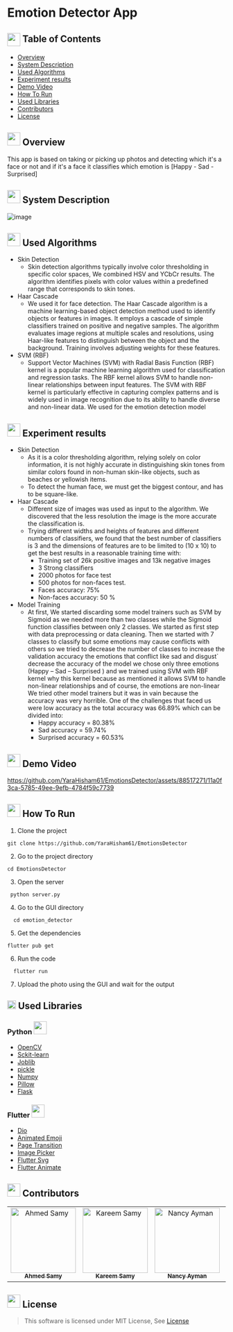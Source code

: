 # Emotion Detector App
## <img align= center width=30px height=30px src="https://github.com/AhmedSamy02/Adders-Mania/assets/88517271/dba75e61-02dd-465b-bc31-90907f36c93a"> Table of Contents

- [Overview](#overview)
- [System Description](#sysdes) 
- [Used Algorithms](#algo)
- [Experiment results](#res)
- [Demo Video](#vid)
- [How To Run](#run)
- [Used Libraries](#lib)
- [Contributors](#contributors)
- [License](#license)
  
## <img src="https://github.com/AhmedSamy02/Adders-Mania/assets/88517271/9ed3ee67-0407-4c82-9e29-4faa76d1ac44" width="30" height="30" /> Overview <a name = "overview"></a>
This app is based on taking or picking up photos and detecting which it's a face or not and if it's a face it classifies which emotion is [Happy - Sad - Surprised]
## <img src="https://github.com/YaraHisham61/OS_Scheduler/assets/88517271/d8e6c9f3-9ba5-4d9e-a108-7d9a95989812" width="30" height="30" /> System Description <a name = "sysdes"></a>
![image](https://github.com/YaraHisham61/EmotionsDetector/assets/88517271/1931d295-de99-4bf1-8e8e-e7ac992e1459)
## <img src="https://cdn-icons-png.flaticon.com/512/7690/7690595.png" width="30" height="30" /> Used Algorithms <a name = "algo"></a>
- Skin Detection
  - Skin detection algorithms typically involve color thresholding in specific color spaces, We combined HSV and YCbCr
  results. The algorithm identifies pixels with color values within a predefined range that corresponds to skin tones. 
- Haar Cascade
  - We used it for face detection. The Haar Cascade algorithm is a machine learning-based object detection method used to identify objects or 
  features in images. It employs a cascade of simple classifiers trained on positive and negative samples. The 
  algorithm evaluates image regions at multiple scales and resolutions, using Haar-like features to distinguish 
  between the object and the background. Training involves adjusting weights for these features.
- SVM (RBF)
  - Support Vector Machines (SVM) with Radial Basis Function (RBF) kernel is a popular machine learning 
  algorithm used for classification and regression tasks. The RBF kernel allows SVM to handle non-linear 
  relationships between input features. The SVM with RBF kernel is particularly effective in capturing complex 
  patterns and is widely used in image recognition due to its ability to handle diverse and non-linear data. We used for the emotion detection model
## <img src="https://github.com/YaraHisham61/EmotionsDetector/assets/88517271/6726d0d6-d0e6-4b7d-942a-3e03430ccbb8" width="30" height="30" /> Experiment results <a name = "res"></a>
- Skin Detection
  - As it is a color thresholding algorithm, relying solely on color information, it is not highly 
  accurate in distinguishing skin tones from similar colors found in non-human skin-like objects, 
  such as beaches or yellowish items.
  - To detect the human face, we must get the biggest contour, and has to be square-like.
- Haar Cascade 
  - Different size of images was used as input to the algorithm. We discovered that the less 
  resolution the image is the more accurate the classification is.
  - Trying different widths and heights of features and different numbers of classifiers, we found that 
  the best number of classifiers is 3 and the dimensions of features are to be limited to (10 x 10) to 
  get the best results in a reasonable training time with:
    - Training set of 26k positive images and 13k negative images 
    - 3 Strong classifiers 
    - 2000 photos for face test 
    - 500 photos for non-faces test.
    - Faces accuracy: 75% 
    - Non-faces accuracy: 50 %
- Model Training
  - At first, We started discarding some model trainers such as SVM by Sigmoid as we needed more than 
  two classes while the Sigmoid function classifies between only 2 classes. We started as first step with data 
  preprocessing or data cleaning. Then we started with 7 classes to classify but some emotions may cause conflicts with others so we tried to decrease the number of classes to increase the 
  validation accuracy the emotions that conflict like sad and disgust` decrease the accuracy of the model we chose only three emotions (Happy – Sad – Surprised ) and we trained using SVM with 
  RBF kernel why this kernel because as mentioned it allows SVM to handle non-linear relationships 
  and of course, the emotions are non-linear We tried other model trainers but it was in vain because the 
  accuracy was very horrible.
  One of the challenges that faced us were low accuracy as the total accuracy was 66.89% which can 
  be divided into: 
    - Happy accuracy = 80.38%
    - Sad accuracy = 59.74%
    - Surprised accuracy = 60.53%
## <img src="https://github.com/YaraHisham61/AYKN-Search-Engine/assets/88517271/2783fa4c-1371-45d2-bbfa-7682bbc4b65d" width="30" height="30" /> Demo Video <a name = "vid"></a>


https://github.com/YaraHisham61/EmotionsDetector/assets/88517271/11a0f3ca-5785-49ee-9efb-4784f59c7739


## <img src="https://github.com/YaraHisham61/OS_Scheduler/assets/88517271/1c40c081-3619-449b-a9d7-605fc7b2baca" width="30" height="30" />  How To Run <a name = "run"></a>
1) Clone the project
```
git clone https://github.com/YaraHisham61/EmotionsDetector
 ```
2) Go to the project directory
  ```
  cd EmotionsDetector
  ```
3) Open the server
```
 python server.py  
 ```
4) Go to the GUI directory
```
  cd emotion_detector
  ```
5) Get the dependencies
  ```
  flutter pub get
  ``` 
6) Run the code
```
  flutter run
  ```
7) Upload the photo using the GUI and wait for the output

## <img src="https://github.com/YaraHisham61/EmotionsDetector/assets/88517271/e309ac2c-bc8f-409d-a444-45ac2272086a" width="20" height="20" /> Used Libraries  <a name = "lib"></a>
### Python <img src="https://github.com/YaraHisham61/EmotionsDetector/assets/88517271/26018fd6-5ad9-4759-a033-59f6a9502bb7" width="30" height="30" />
- [OpenCV](https://docs.opencv.org/3.4/d6/d00/tutorial_py_root.html)
- [Sckit-learn](https://scikit-learn.org/stable/modules/classes.html)
- [Joblib](https://joblib.readthedocs.io/en/stable/)
- [pickle](https://docs.python.org/3/library/pickle.html)
- [Numpy](https://numpy.org/)
- [Pillow](https://pypi.org/project/Pillow/)
- [Flask](https://flask.palletsprojects.com/en/3.0.x/)

### Flutter <img src="https://github.com/YaraHisham61/EmotionsDetector/assets/88517271/838951f0-3acb-4c51-89ab-3ab9969f8e16" width="30" height="30" />
- [Dio](https://pub.dev/packages/dio)
- [Animated Emoji](https://pub.dartlang.org/packages?q=animated_emoji)
- [Page Transition](https://pub.dartlang.org/packages?q=page_transition)
- [Image Picker](https://pub.dartlang.org/packages?q=image_picker)
- [Flutter Svg](https://pub.dartlang.org/packages?q=flutter_svg) 
- [Flutter Animate](https://pub.dartlang.org/packages?q=flutter_animate)

## <img src="https://github.com/YaraHisham61/OS_Scheduler/assets/88517271/859c6d0a-d951-4135-b420-6ca35c403803" width="30" height="30" /> Contributors <a name = "contributors"></a>
<table>
  <tr>
   <td align="center">
    <a href="https://github.com/AhmedSamy02" target="_black">
    <img src="https://avatars.githubusercontent.com/u/96637750?v=4" width="150px;" alt="Ahmed Samy"/>
    <br />
    <sub><b>Ahmed Samy</b></sub></a>
    </td>
   <td align="center">
    <a href="https://github.com/kaokab33" target="_black">
    <img src="https://avatars.githubusercontent.com/u/93781327?v=4" width="150px;" alt="Kareem Samy"/>
    <br />
    <sub><b>Kareem Samy</b></sub></a>
    </td>
   <td align="center">
    <a href="https://github.com/nancyalgazzar" target="_black">
    <img src="https://avatars.githubusercontent.com/u/94644017?v=4" width="150px;" alt="Nancy Ayman"/>
    <br/>
    <sub><b>Nancy Ayman</b></sub></a>
    </td>
   <td align="center">
    <a href="https://github.com/YaraHisham61" target="_black">
    <img src="https://avatars.githubusercontent.com/u/88517271?v=4" width="150px;" alt="Yara Hisham"/>
    <br />
    <sub><b>Yara Hisham</b></sub></a>
    </td>
  </tr>
 </table>
 
 ## <img src="https://github.com/YaraHisham61/Architecture_Project/assets/88517271/c4a8b264-bf74-4f14-ba2a-b017ef999151" width="30" height="30" /> License <a name = "license"></a>
> This software is licensed under MIT License, See [License](https://github.com/YaraHisham61/EmotionsDetector/blob/master/LICENSE)
